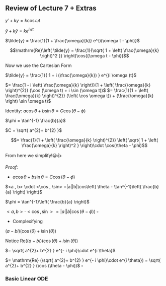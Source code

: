 ## Review of Lecture 7 + Extras

$y' + ky = k \cos \omega t$

$\tilde{y} + k \tilde{y} = k e^{iwt}$

$\tilde{y} = \frac{1}{1 + \frac{\omega}{k}} e^{i(\omega t - \phi)}$

$$\mathrm{Re}\left( \tilde{y} = \frac{1}{\sqrt{ 1 + \left( \frac{\omega}{k} \right)^2 }} \right)\cos({\omega t - \phi})$$


Now we use the Cartesian Form

$\tilde{y} = \frac{1}{ 1 + i (\frac{\omega}{k}) } e^{(i \omega )t}$

$= \frac{1 - i \left( \frac{\omega}{k} \right)}{1 + \left( \frac{\omega}{k} \right)^{2}} (\cos (\omega t) + i \sin (\omega t))$
$= \frac{1}{1 + \left( \frac{\omega}{k} \right)^{2}} (\left( \cos \omega t)) + (\frac{\omega}{k} \right) \sin \omega t)$

Identity: $a \cos \theta + b \sin \theta = C \cos(\theta - \phi)$

$\phi = \tan^{-1} \frac{b}{a}$

$C = \sqrt{ a^{2}+ b^{2} }$


$$= \frac{1}{1 + \left( \frac{\omega}{k} \right)^{2}} \left( \sqrt{ 1 + \left( \frac{\omega}{k} \right)^2 } \right)\cdot \cos(\theta - \phi)$$

From here we simplify!😀👍


$Proof$: 

- $a \cos \theta + b \sin \theta = C \cos(\theta - \phi)$

$<a , b> \cdot <\cos , \sin> =|a||b|\cos\left( \theta - \tan^{-1}\left( \frac{b}{a} \right) \right)$

$\phi = \tan^{-1}\left( \frac{b}{a} \right)$

$<a , b> \cdot <\cos , \sin> =|a||b|\cos\left( \theta - \phi) \right)$      $\square$



- Complexifying

$(a - bi) (\cos(\theta) + i \sin(\theta))$


Notice $\mathrm{Re}((a - bi) (\cos(\theta) + i \sin(\theta))$

$= \sqrt{ a^{2}+ b^{2} }  e^{- i \phi}\cdot e^{i \theta}$

$= \mathrm{Re} (\sqrt{ a^{2}+ b^{2} }  e^{- i \phi}\cdot e^{i \theta}) = \sqrt{ a^{2}+ b^{2} } (\cos (\theta - \phi))$             $\square$


### Basic Linear ODE



 


